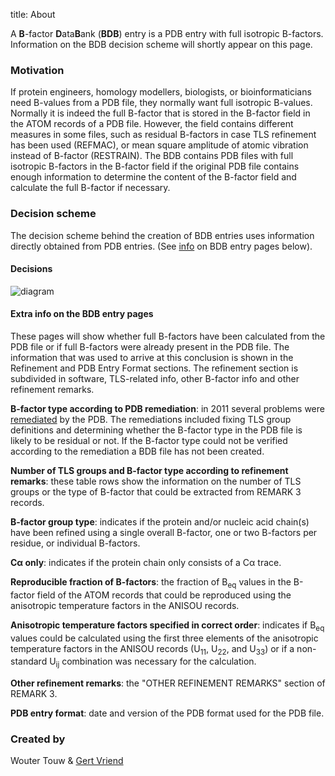 title: About

A **B**-factor **D**ata**B**ank (**BDB**) entry is a PDB entry with full
isotropic B-factors. Information on the BDB decision scheme will shortly
appear on this page.


### <a name="motivation"></a>Motivation
If protein engineers, homology modellers, biologists, or bioinformaticians need
B-values from a PDB file, they normally want full isotropic B-values. Normally
it is indeed the full B-factor that is stored in the B-factor field in the ATOM
records of a PDB file. However, the field contains different measures in some
files, such as residual B-factors in case TLS refinement has been used
(REFMAC), or mean square amplitude of atomic vibration instead of B-factor
(RESTRAIN). The BDB contains PDB files with full isotropic B-factors in the
B-factor field if the original PDB file contains enough information to
determine the content of the B-factor field and calculate the full B-factor
if necessary.

### <a name="decision"></a>Decision scheme
The decision scheme behind the creation of BDB entries uses information
directly obtained from PDB entries. (See [info](#info) on BDB entry pages
below).

#### Decisions
![diagram](/static/images/flowchart.svg)

#### <a name="info"></a>Extra info on the BDB entry pages
These pages will show whether full B-factors have been calculated from the PDB
file or if full B-factors were already present in the PDB file. The information
that was used to arrive at this conclusion is shown in the Refinement and PDB
Entry Format sections. The refinement section is subdivided in software,
TLS-related info, other B-factor info and other refinement remarks.

**B-factor type according to PDB remediation**: in 2011 several problems were
[remediated](http://www.wwpdb.org/remediation.html) by the PDB. The
remediations included fixing TLS group definitions and determining whether the
B-factor type in the PDB file is likely to be residual or not. If the B-factor
type could not be verified according to the remediation a BDB file has not been
created.

**Number of TLS groups and B-factor type according to refinement remarks**:
these table rows show the information on the number of TLS groups or the type
of B-factor that could be extracted from REMARK 3 records.

**B-factor group type**: indicates if the protein and/or nucleic acid chain(s)
have been refined using a single overall B-factor, one or two B-factors per
residue, or individual B-factors.

**C&alpha; only**: indicates if the protein chain only consists of a C&alpha;
trace.

**Reproducible fraction of B-factors**: the fraction of B<sub>eq</sub> values
in the B-factor field of the ATOM records that could be reproduced using the
anisotropic temperature factors in the ANISOU records.

**Anisotropic temperature factors specified in correct order**: indicates if
B<sub>eq</sub> values could be calculated using the first three elements of
the anisotropic temperature factors in the ANISOU records (U<sub>11</sub>,
U<sub>22</sub>, and U<sub>33</sub>) or if a non-standard U<sub>ij</sub>
combination was necessary for the calculation.

**Other refinement remarks**: the "OTHER REFINEMENT REMARKS" section of REMARK
3.

**PDB entry format**: date and version of the PDB format used for the PDB
file.

### Created by
Wouter Touw &
[Gert Vriend](http://swift.cmbi.ru.nl/gv)
